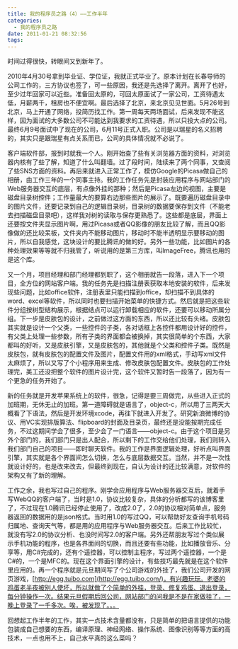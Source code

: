```yaml
---
title: 我的程序员之路（4）——工作半年
categories:
  - 我的程序员之路
date: 2011-01-21 08:32:56
tags:
---
```


时间过得很快，转眼间又到新年了。

2010年4月30号拿到毕业证、学位证，我就正式毕业了。原本计划在长春导师的公司工作的，三方协议也签了，可一些原因，我还是先选择了离开。离开了也好，至少过年回家可以近些。准备回太原的，可回太原面试了一家公司，工资待遇太低，月薪两千，租房也不便宜啊。最后选择了北京，来北京见见世面。5月26号到北京，马上开通了网络，投简历找工作。第一周每天两场面试，后来发现不能这样，因为面试的大多数公司不可能达到我要求的工资待遇，所以只投大点的公司。最终6月9号面试中了现在的公司，6月11号正式入职。公司是以瑞星的名义招聘的，其实只是跟瑞星有点关系而已，公司的具体情况就不必说了。

客户端软件部，报到时就我一个人。刚开始查了些有关浏览器方面的资料，对浏览器内核有了些了解，知道了什么叫翻墙。过了段时间，陆续来了两个同事，又查阅了些SNS方面的资料。再后来就进入正常工作了，模仿Google的Picasa做自己的相册，由工作三年的一个同事主持。我的工作任务先是封装应用程序与网站部门的Web服务器交互的底层，有点像外挂的那种；然后是Picasa左边的视图，主要是磁盘目录树控件；工作量最大的要算右边那些图片的展示了。既要遍历磁盘目录中的图片文件，还要记录到自己的逻辑目录树，目录树的数据要保存到文件（不能老去扫描磁盘目录吧），这样我对树的读取与保存更熟悉了。这些都是底层，界面上还要按文件夹显示图片啊，用过Picasa或者QQ影像的朋友比较了解，而且QQ影像做的还比较呆板，文件夹内不能移动图片，移动时不能半透明显示要移动的图片，所以自我感觉，这块设计的要比腾讯的做的好。另外一些功能，比如图片的各种处理效果等等就不归我管了，听说用的是第三方库，叫ImageFree，腾讯也用的是这个库。

又一个月，项目经理和部门经理都到职了，这个相册就告一段落，进入下一个项目，全方位的网站客户端。我的任务先是扫描注册表获取本地安装的软件，后来发现些问题，比如office软件，注册表里只能扫描到office，却扫描不到具体的word、excel等软件，所以同时也要扫描开始菜单的快捷方式。然后就是把这些软件分组按树型结构展示，根据结点可以运行卸载相应的软件，还要可以移动所属分组。下一步是皮肤包的设计，之前做过这方面的东西，所以还比较有头绪。皮肤包其实就是设计一个父类，一些控件的子类，各对话框上各控件都用设计好的控件，有父类上处理一些参数，所有子类的界面都会被换掉，其实很简单的个东西，大家都叫的好听，又是皮肤引擎，又是皮肤包的，其他就是个父类和控件子类。既然是皮肤包，就有皮肤包的配置文件及图片，配置文件用的xml格式，手动写xml文件太麻烦了，所以又写了个小程序用来生成、修改皮肤包配置文件。皮肤包的工作处理完，美工还没把整个软件的图片设计完，这个软件又暂时告一段落了，因为有一个更急的任务开始了。

新的任务就是开发苹果系统上的软件，很急，记得是要三周做完，从些进入正式的加班期，无休无止的加班。第一道障碍就是语言了，object-c，所以用了三两天大概看了下语法，然后是开发环境xcode，再往下就进入开发了。研究新浪微博的协议、用VC实现排版算法、flipboard的封面及目录页，最终还是没能按期完成任务，不过这期间学会了很多，至少会了一门语言——object-c。由于这个项目是另外个部门的，我们部门只是出人配合，所以剩下的工作交给他们处理，我们则转入我们部门自己的项目——即时聊天软件。我的工作是界面逻辑处理，好听点叫界面引擎，其实就是各个界面间怎么切换，怎么与底层数据交互。当然，并不是一次性就设计好的，也是改来改去，但最终到现在，自认为设计的还比较满意，对软件的架构又有了新的理解。

工作之余，我也写过自己的程序。刚学会应用程序与Web服务器交互后，就着手写WebQQ的客户端了，当时是1.0，协议比较复杂，具体的分析都写的该博客里了，不过现在1.0腾讯已经停止使用了，改成2.0了，2.0的协议相对简单点，服务器返回的数据用的是json格式。当时用1.0的写过QQ，可以帮助好友查询手机号码归属地、查询天气等，都是用的应用程序与Web服务器交互。后来工作比较忙，就没有写2.0的协议分析、也没时间写2.0的客户端。另外还帮朋友写过个类似展示手机功能的程序，也是各界面间的切换，而且还要有些功能，比如播放音乐、分享等，用C#完成的，还有个遥控器，可以控制主程序，写过两个遥控器，一个是C#的，一个是MFC的。现在这个界面引擎的设计，有些技巧最先就是在这个软件里应用的。再一个程序就是元旦期间写了个公司游戏的外挂了，我们公司开发的网页游戏，[http://egg.tuibo.com](http://egg.tuibo.com/)，有兴趣玩玩。老婆的鸡蛋老半夜被别人使坏，所以就做了个简单的外挂，登录、修复鸡蛋、退出登录，每分钟操作一次。结果元旦假期后回公司，网站部门的问我是不是在家做挂了，一晚上登录了一千多次。唉，被发现了。。。

回想起工作半年的工作，其实一点技术含量都没有，只是简单的把语言提供的功能包装成自己想要的东西，编译原理、神经网络、操作系统、图像识别等等方面的高技术，一点也用不上，自己水平真的这么菜吗？